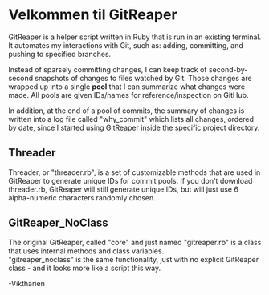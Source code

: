 # Velkommen til GitReaper

GitReaper is a helper script written in Ruby that is run in an existing terminal. It automates my interactions with Git, such as: adding, committing, and pushing to specified branches.

Instead of sparsely committing changes, I can keep track of second-by-second snapshots of changes to files watched by Git. Those changes are wrapped up into a single __pool__ that I can summarize what changes were made. All pools are given IDs/names for reference/inspection on GitHub.

In addition, at the end of a pool of commits, the summary of changes is written into a log file called "why_commit" which lists all changes, ordered by date, since I started using GitReaper inside the specific project directory.

## Threader

Threader, or "threader.rb", is a set of customizable methods that are used in GitReaper to generate unique IDs for commit pools. If you don't download threader.rb, GitReaper will still generate unique IDs, but will just use 6 alpha-numeric characters randomly chosen.

## GitReaper_NoClass

The original GitReaper, called "core" and just named "gitreaper.rb" is a class that uses internal methods and class variables.  
"gitreaper_noclass" is the same functionality, just with no explicit GitReaper class - and it looks more like a script this way.



-Viktharien